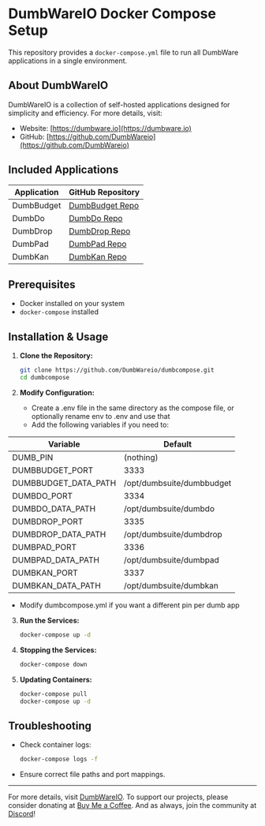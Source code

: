 # DumbWareIO Docker Compose Setup

This repository provides a `docker-compose.yml` file to run all DumbWare applications in a single environment.

## About DumbWareIO

DumbWareIO is a collection of self-hosted applications designed for simplicity and efficiency. For more details, visit:

- Website: [https://dumbware.io](https://dumbware.io)
- GitHub: [https://github.com/DumbWareio](https://github.com/DumbWareio)

## Included Applications

| Application  | GitHub Repository |
|-------------|------------------|
| DumbBudget  | [DumbBudget Repo](https://github.com/DumbWareio/Dumbbudget) |
| DumbDo      | [DumbDo Repo](https://github.com/DumbWareio/Dumbdo) |
| DumbDrop    | [DumbDrop Repo](https://github.com/DumbWareio/Dumbdrop) |
| DumbPad     | [DumbPad Repo](https://github.com/DumbWareio/Dumbpad) |
| DumbKan     | [DumbKan Repo](https://github.com/DumbWareio/Dumbkan) |

## Prerequisites

- Docker installed on your system
- `docker-compose` installed

## Installation & Usage

1. **Clone the Repository:**
   ```sh
   git clone https://github.com/DumbWareio/dumbcompose.git
   cd dumbcompose
   ```

2. **Modify Configuration:**
   - Create a .env file in the same directory as the compose file, or optionally rename env to .env and use that
   - Add the following variables if you need to:

  | Variable             | Default                   |
  |----------------------|---------------------------|
  | DUMB_PIN             | (nothing)                 |
  | DUMBBUDGET_PORT      | 3333                      |
  | DUMBBUDGET_DATA_PATH | /opt/dumbsuite/dumbbudget |
  | DUMBDO_PORT          | 3334                      |
  | DUMBDO_DATA_PATH     | /opt/dumbsuite/dumbdo     |
  | DUMBDROP_PORT        | 3335                      |
  | DUMBDROP_DATA_PATH   | /opt/dumbsuite/dumbdrop   |
  | DUMBPAD_PORT         | 3336                      |
  | DUMBPAD_DATA_PATH    | /opt/dumbsuite/dumbpad    |
  | DUMBKAN_PORT         | 3337                      |
  | DUMBKAN_DATA_PATH    | /opt/dumbsuite/dumbkan    |

  - Modify dumbcompose.yml if you want a different pin per dumb app

3. **Run the Services:**
   ```sh
   docker-compose up -d
   ```

4. **Stopping the Services:**
   ```sh
   docker-compose down
   ```

5. **Updating Containers:**
   ```sh
   docker-compose pull
   docker-compose up -d
   ```

## Troubleshooting

- Check container logs:
  ```sh
  docker-compose logs -f
  ```
- Ensure correct file paths and port mappings.


---
For more details, visit [DumbWareIO](https://dumbware.io).
To support our projects, please consider donating at [Buy Me a Coffee](https://buymeacoffee.com/dumbware).
And as always, join the community at [Discord](https://dumbware.io/discord)!
